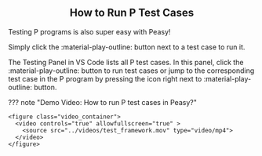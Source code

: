 <style>
  .md-typeset h1,
  .md-content__button {
    display: none;
  }
  
</style>

<div align="center">
  <h2>How to Run P Test Cases</h2>
</div>

Testing P programs is also super easy with Peasy!

Simply click the :material-play-outline: button next to a test case to run it. 

The Testing Panel in VS Code lists all P test cases. In this panel, click the :material-play-outline: button to run test cases or jump to the corresponding test case in the P program by pressing the icon right next to :material-play-outline: button. 

??? note "Demo Video: How to run P test cases in Peasy?"

    <figure class="video_container">
      <video controls="true" allowfullscreen="true" >
        <source src="../videos/test_framework.mov" type="video/mp4">
      </video>
    </figure>
